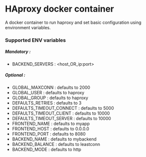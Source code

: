 # HAproxy docker container
A docker container to run haproxy and set basic configuration using environment variables.

### Supported ENV variables

##### Mandatory :
- BACKEND_SERVERS : <host_OR_ip:port>

##### Optional :
- GLOBAL_MAXCONN : defaults to 2000
- GLOBAL_USER : defaults to haproxy
- GLOBAL_GROUP : defaults to haproxy
- DEFAULTS_RETRIES : defaults to 3
- DEFAULTS_TIMEOUT_CONNECT : defaults to 5000
- DEFAULTS_TIMEOUT_CLIENT : defaults to 10000
- DEFAULTS_TIMEOUT_SERVER : defaults to 10000
- FRONTEND_NAME : defaults to myapp
- FRONTEND_HOST : defaults to 0.0.0.0
- FRONTEND_PORT : defaults to 8080
- BACKEND_NAME : defaults to mybackend
- BACKEND_BALANCE : defaults to leastconn
- BACKEND_MODE : defaults to http
